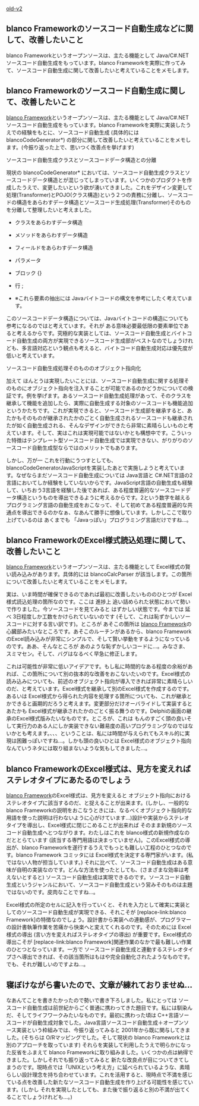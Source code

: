 [old-v2](ig060316-orig.html)

## blanco Frameworkのソースコード自動生成などに関して、改善したいこと

blanco Frameworkというオープンソースは、主たる機能として Java/C#.NETソースコード自動生成をもっています。blanco Frameworkを実際に作ってみて、ソースコード自動生成に関して改善したいと考えていることをメモします。

## blanco Frameworkのソースコード自動生成に関して、改善したいこと

[blanco Framework](http://www.igapyon.jp/blanco/blanco.ja.html)というオープンソースは、主たる機能として Java/C#.NETソースコード自動生成をもっています。blanco
Frameworkを実際に実装したうえでの経験をもとに、ソースコード自動生成 (具体的には blancoCodeGenerator*) の部分に関して改善したいと考えていることをメモします。(今振り返った上で、思いつく改善点を挙げます)

ソースコード自動生成クラスとソースコードデータ構造との分離

現状の blancoCodeGenerator* においては、ソースコード自動生成クラスとソースコードデータ構造とが混じってしまっています。いくつかのプロダクトを作成したうえで、変更したいという欲が湧いてきました。これをデザイン変更して処理(Transformer)とPOJO(クラス構造)という２つの責務に分離し、ソースコードの構造をあらわすデータ構造とソースコード生成処理(Transformer)そのものを分離して整理したいと考えました。

* クラスをあらわすデータ構造
  
* メソッドをあらわすデータ構造
  
* フィールドをあらわすデータ構造
  
* パラメータ
  
* ブロック {}
  
* 行 ;
  
* ※これら要素の抽出には Javaバイトコードの構文を参考にしたく考えています。

このソースコードデータ構造については、Javaバイトコードの構造についても参考になるのではと考えています。それが ある意味必要最低限の要素単位であると考えるからです。究極的な実装としては、ソースコード自動生成とバイトコード自動生成の両方が実現できるソースコード生成部がベストなのでしょうけれども、多言語対応という観点も考えると、バイトコード自動生成対応は優先度が低いと考えています。

ソースコード自動生成処理そのもののオブジェクト指向化

加えて ほんとうは実現したいことには、ソースコード自動生成に関する処理そのものにオブジェクト指向を注入することが可能であるのかどうかについての検証です。例を挙げます。あるソースコード自動生成処理があって、そのクラスを継承して機能を追加したら、実際に自動生成する対象のソースコードも機能追加というかたちです。これが実現できると、ソースコード生成部を継承すると、あたかもそのものが継承されたかのごとく自動生成されるソースコードも継承されたが如く自動生成される、そんなデザインができたら非常に素晴らしいものと考えています。そして、実はこれは実現可能ではないかとも構想中です。こういった特徴はテンプレート型ソースコード自動生成では実現できない、がりがりのソースコード自動生成型ならではのメリットでもあります。

しかし、万が一 これを行動にうつすとしても、blancoCodeGeneratorJavaScriptを実装したあとで実施しようと考えています。なぜならまだソースコード自動生成については Java言語と C#.NET言語の2言語においてしか経験をしていないからです。JavaScript言語の自動生成も経験して、いちおう3言語を経験した後であれば、ある程度普遍的なソースコードデータ構造というものを導出できるように考えるからです。2という数字を越えるプログラミング言語の自動生成をおこなって、そして初めてある程度普遍的な共通点を導出できるのかなぁ、なあんて勝手に想像しています。しかしここで取り上げているのは あくまでも 「Javaっぽい」プログラミング言語だけですね…。

## blanco FrameworkのExcel様式読込処理に関して、改善したいこと

[blanco Framework](http://www.igapyon.jp/blanco/blanco.ja.html)というオープンソースは、主たる機能として Excel様式の賢い読み込みがあります。具体的には
blancoCalcParser が該当します。この箇所について改善したいと考えていることをメモします。

実は、いま時間が確保できるのであれば最初に改善したいもののひとつが Excel様式読込処理の箇所なのです。ここは 進捗上 追い詰められた状態において勢いで作りました。今ソースコードを見てみると はずかしい状態です。今までは 延べ 3日程度しか工数をかけられていないのです (そして、これは恥ずかしいソースコードに対する言い訳です)。ところが あそこの箇所は [blanco Framework](http://www.igapyon.jp/blanco/blanco.ja.html)の心臓部みたいなところです。あそこのルーチンがあるから、blanco
FrameworkのExcel読み込みが非常にシンプルで、そして賢い挙動をするようになっているのです。ああ、そんなところが あのような恥ずかしいコードに…。みなさま、スミマセン。そして、バグはなるべく早急に修正します。

これは可能性が非常に低いアイデアです。もし私に時間的なある程度の余裕があれば、この箇所について別の抜本的な改善をおこないたいのです。Excel様式の読み込みについても、前述のオブジェクト指向が導入できれば非常に素晴らしいのだ、と考えています。Excel様式を継承して別のExcel様式を作成するのです。あるいは Excel様式から得られた内容を処理する箇所についても、これが継承とかできると画期的だろうと考えます。変更部分だけオーバライドして実装するとあたかも Excel様式が継承されたかのごとく振る舞うのです。Delphiの画面の継承のExcel様式版みたいなものです。ところが、これは もんのすごく頭の良いそして実行力のある人にしか実装できない難易度の高いプログラミングなのではないかとも考えます。、、、ということは、私には時間が与えられてもスキル的に実現は困難っぽいですね…。しかも頭の良いひとは Excel様式のオブジェクト指向なんていうネタには取り組まないような気もしてきました…。

## blanco FrameworkのExcel様式は、見方を変えればステレオタイプにあたるのでしょう

[blanco Framework](http://www.igapyon.jp/blanco/blanco.ja.html)のExcel様式は、見方を変えると オブジェクト指向におけるステレオタイプに該当するのだ、と捉えることが出来ます。(しかし、一般的な blanco Frameworkの説明をおこなうときには、なるべくオブジェクト指向的な用語を使った説明は行わないように心がけています…)設計や実装からステレオタイプを導出し、Excel様式に閉じこめることが出来れば そのまま新規のソースコード自動生成へとつながります。わたしはこれを blanco様式の新規作成なのだととらています (該当する専門用語は決まっていません)。このExcel様式の導出が、blanco Frameworkを遂行するうえでもっとも難しい工程のひとつなのです。blanco
Framework コミッタには Excel様式を決定する専門家がいます。(私ではない人物が担当しています。) それに比べて、ソースコード自動生成はある意味が自明の実装なのです。どんな方法を使ったとしても、(さまざまな効率は考えないとすると) ソースコード自動生成は実現できるのです。ソースコード自動生成というジャンルにおいて、ソースコード自動生成という営みそのものは主題ではないのです。皮肉なことですね…。

Excel様式の所定のセルに記入を行っていくと、それを入力として確実に実装としてのソースコード自動生成が実現できる、それこそが [replace-link:blanco
Framework]の特徴なのでしょう。設計書から実装への連動感が、プログラマーの設計書執筆作業を苦痛から快楽へと変えてくれるのです。そのためには
Excel様式の導出 (言い方を変えればステレオタイプの導出) が重要です。Excel様式の導出こそが [replace-link:blanco
Framework]関連作業のなかで最も難しい作業のひとつとなっています。一方で ソースコード自動生成と連動するステレオタイプさへ導出できれば、その該当箇所はもはや完全自動化されたようなものです。でも、それが難しいのですよね…。

## 寝ぼけながら書いたので、文章が練れておりませぬ…

なあんてことを書きたかったので勢いで書き下ろしました。私にとっては ソースコード自動生成は前世紀からごく普通に携わってきた題目です。私には馴染んだ、そしてライフワークみたいなものです。最初に携わった頃は
C++言語ソースコードが自動生成対象でした。Java言語ソースコード自動生成＋オープンソース実装という枠組みでは、今振り返ってみると 2001年から既に関与してきました。(そちらは
O/Rマッピングでした。そして現状の blanco Frameworkとは別のアプローチを取っています) それらを実装して利用したうえで明らかになった反省をふまえて
blanco Frameworkに取り組みました。いくつかの点は納得できました。しかしそれでも振り返ってみると 新たな改良点が目についてきてしまうのです。現時点では「UNIXという考え方」に延べられているような、素晴らしい設計理念を持ち合わせています。これを活用すると、現時点で不満を感じている点を改善した新たなソースコード自動生成を作り上げる可能性を感じています。(しかし それを実現したとしても、また後で振り返ると別の不満が出てくることでしょうけれども…。)